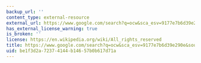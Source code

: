 ```yaml
---
backup_url: ''
content_type: external-resource
external_url: https://www.google.com/search?q=ocw&sca_esv=9177e7b6d39e290e&source=hp&ei=bXr-ZpuHOa-I7NYP65iO2QI&iflsig=AL9hbdgAAAAAZv6IfYUTsKd
has_external_license_warning: true
is_broken: ''
license: https://en.wikipedia.org/wiki/All_rights_reserved
title: https://www.google.com/search?q=ocw&sca_esv=9177e7b6d39e290e&source=hp&ei=bXr-ZpuHOa-I7NYP65iO2QI&iflsig=AL9hbdgAAAAAZv6IfYUTsKd
uid: be1f3d2a-7237-4144-b146-57b0b617d71a
---
```

